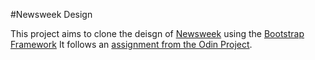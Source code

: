 #Newsweek Design

This project aims to clone the deisgn of [Newsweek](http://www.newsweek.com/) using the [Bootstrap Framework](http://getbootstrap.com/2.3.2/.) It follows an [assignment from the Odin Project](https://www.theodinproject.com/courses/html5-and-css3/lessons/using-bootstrap).

